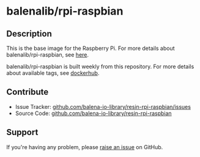 # balenalib/rpi-raspbian

## Description
This is the base image for the Raspberry Pi. For more details about balenalib/rpi-raspbian, see [here][balena-base-images].

balenalib/rpi-raspbian is built weekly from this repository. For more details about available tags, see [dockerhub][rpi-dockerhub-link].

## Contribute

- Issue Tracker: [github.com/balena-io-library/resin-rpi-raspbian/issues][issue-tracker]
- Source Code: [github.com/balena-io-library/resin-rpi-raspbian][source-code]

## Support

If you're having any problem, please [raise an issue][issue-tracker] on GitHub.

[rpi-dockerhub-link]:https://registry.hub.docker.com/r/balenalib/rpi-raspbian/
[balena-base-images]:https://www.balena.io/docs
[source-code]:https://github.com/balena-io-library/resin-rpi-raspbian
[issue-tracker]:https://github.com/balena-io-library/resin-rpi-raspbian/issues
